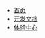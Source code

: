- [首页](/?t=1)
- [开发文档](README)
- [体验中心](http://exp.heemoney.com/index.php?s=home/index/heemoney_experience)